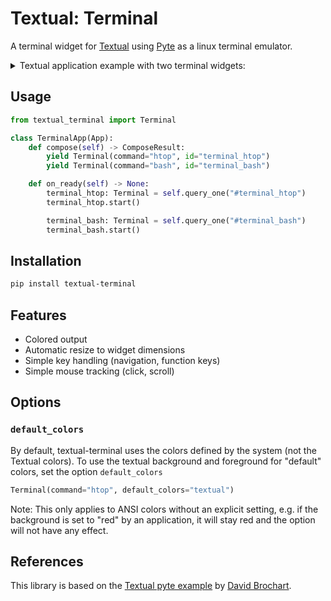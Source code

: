 # Textual: Terminal

A terminal widget for [Textual](https://github.com/Textualize/textual) using
[Pyte](https://github.com/selectel/pyte) as a linux terminal emulator.

<details><summary>Textual application example with two terminal widgets:</summary>

    
![textual_terminal_example](https://user-images.githubusercontent.com/922559/214794889-4d376da1-6aa9-4576-a01d-0beee2536e41.png)

</details>

## Usage

```python
from textual_terminal import Terminal

class TerminalApp(App):
    def compose(self) -> ComposeResult:
        yield Terminal(command="htop", id="terminal_htop")
        yield Terminal(command="bash", id="terminal_bash")

    def on_ready(self) -> None:
        terminal_htop: Terminal = self.query_one("#terminal_htop")
        terminal_htop.start()

        terminal_bash: Terminal = self.query_one("#terminal_bash")
        terminal_bash.start()
```

## Installation

```bash
pip install textual-terminal
```

## Features

* Colored output
* Automatic resize to widget dimensions
* Simple key handling (navigation, function keys)
* Simple mouse tracking (click, scroll)

## Options

### `default_colors`

By default, textual-terminal uses the colors defined by the system (not the
Textual colors). To use the textual background and foreground for "default"
colors, set the option `default_colors`

```python
Terminal(command="htop", default_colors="textual")
```

Note: This only applies to ANSI colors without an explicit setting, e.g. if the
background is set to "red" by an application, it will stay red and the option
will not have any effect.

## References

This library is based on the
[Textual pyte example](https://github.com/selectel/pyte/blob/master/examples/terminal_emulator.py)
by [David Brochart](https://github.com/davidbrochart).
